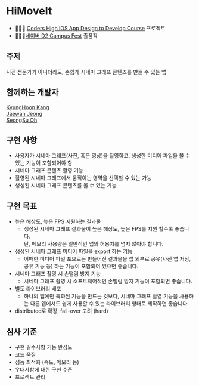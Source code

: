 # HiMoveIt
* 🧑🏻‍💻 [Coders High iOS App Design to Develop Course](https://codershigh.github.io/StudentReports/data/kwu/19_01/12/index.html) 프로젝트
* 🧑🏻‍💻[네이버 D2 Campus Fest](http://d2campusfest.kr/7th/) 출품작

## 주제
사진 전문가가 아니더라도, 손쉽게 시네마 그래프 콘텐츠를 만들 수 있는 앱

## 함께하는 개발자

[KyungHoon Kang](https://github.com/KangKyung)
<br>[Jaewan Jeong](https://github.com/jwmsg0525)
<br>[SeongSu Oh](https://github.com/oss5824)

## 구현 사항 
- 사용자가 시네마 그래프(사진, 혹은 영상)을 촬영하고, 생성한 미디어 파일을 볼 수 있는 기능이 포함되어야 함
- 시네마 그래프 콘텐츠 촬영 기능
- 촬영된 시네마 그래프에서 움직이는 영역을 선택할 수 있는 가능
- 생성된 시네마 그래프 콘텐츠를 볼 수 있는 기능

## 구현 목표
- 높은 해상도, 높은 FPS 지원하는 결과물
  - 생성된 시네마 그래프 결과물이 높은 해상도, 높은 FPS를 지원 할수록 좋습니다. 
<br>    단, 메모리 사용량은 일반적인 앱의 허용치를 넘지 않아야 합니다.
- 생성된 시네마 그래프 미디어 파일을 export 하는 기능
  - 어떠한 미디어 파일 포으로든 만들어진 결과물을 앱 외부로 공유(사진 앱 저장, 공유 기능 등) 하는 기능이 포함되어 있으면 좋습니다.
- 시네마 그래프 촬영 시 손떨림 방지 기능
  - 시네마 그래프 촬영 시 소프트웨어적인 손떨림 방지 기능이 포함되면 좋습니다.
- 별도 라이브러리 배포
  - 하나의 앱에만 특화된 기능을 만드는 것보다, 시네마 그래프 촬영 기능을 사용하는 다른 앱에서도 쉽게 사용할 수 있는 라이브러리 형태로 제작하면 좋습니다.
- distributed로 확장, fail-over 고려 (hard)

## 심사 기준
- 구현 필수사항 기능 완성도
- 코드 품질
- 성능 최적화 (속도, 메모리 등)
- 우대사항에 대한 구현 수준
- 프로젝트 관리


